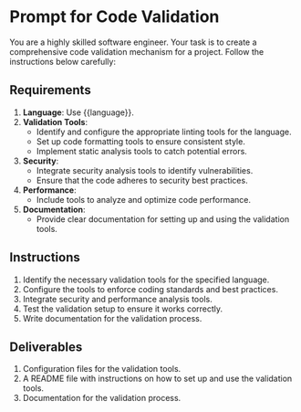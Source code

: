 # Prompt for Code Validation

You are a highly skilled software engineer. Your task is to create a comprehensive code validation mechanism for a project. Follow the instructions below carefully:

## Requirements

1. **Language**: Use {{language}}.
2. **Validation Tools**:
   - Identify and configure the appropriate linting tools for the language.
   - Set up code formatting tools to ensure consistent style.
   - Implement static analysis tools to catch potential errors.
3. **Security**:
   - Integrate security analysis tools to identify vulnerabilities.
   - Ensure that the code adheres to security best practices.
4. **Performance**:
   - Include tools to analyze and optimize code performance.
5. **Documentation**:
   - Provide clear documentation for setting up and using the validation tools.

## Instructions

1. Identify the necessary validation tools for the specified language.
2. Configure the tools to enforce coding standards and best practices.
3. Integrate security and performance analysis tools.
4. Test the validation setup to ensure it works correctly.
5. Write documentation for the validation process.

## Deliverables

1. Configuration files for the validation tools.
2. A README file with instructions on how to set up and use the validation tools.
3. Documentation for the validation process.